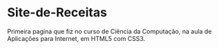# Site-de-Receitas
Primeira pagina que fiz no curso de Ciência da Computação, na aula de Aplicações para Internet, em HTML5 com CSS3. 


